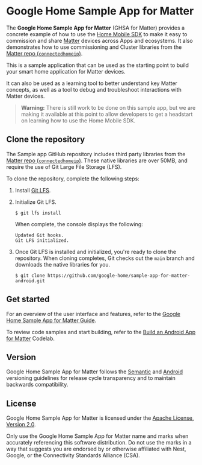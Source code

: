 # Google Home Sample App for Matter

The **Google Home Sample App for Matter** (GHSA for Matter) provides a concrete example of how to
use the [Home Mobile SDK](https://developers.home.google.com/matter/apis/home) to make it
easy to commission and share [Matter](https://developers.home.google.com/matter/overview) devices
across Apps and ecosystems. It also demonstrates how to use commissioning and Cluster libraries
from the
[Matter repo (`connectedhomeip`)](https://github.com/project-chip/connectedhomeip).

This is a sample application that can be used as the starting point to build your
smart home application for Matter devices.

It can also be used as a learning tool to better understand key Matter concepts, as well as a tool
to debug and troubleshoot interactions with Matter devices.

> **Warning:** There is still work to be done on this sample app, but we are making it available
> at this point to allow developers to get a headstart on learning how to use the Home Mobile SDK.

## Clone the repository

The Sample app GitHub repository includes third party libraries from the
[Matter repo (`connectedhomeip`)](https://github.com/project-chip/connectedhomeip).
These native libraries are over 50MB, and require the use of Git Large File
Storage (LFS).

To clone the repository, complete the following steps:

1.  Install [Git LFS](https://git-lfs.github.com/).

2.  Initialize Git LFS.

    ```console
    $ git lfs install
    ```

    When complete, the console displays the following:

    ```console
    Updated Git hooks.
    Git LFS initialized.
    ```

3.  Once Git LFS is installed and initialized, you're ready to clone the
    repository. When cloning completes, Git checks out the `main` branch
    and downloads the native libraries for you.

    ```console
    $ git clone https://github.com/google-home/sample-app-for-matter-android.git
    ```

## Get started

For an overview of the user interface and features, refer to
the [Google Home Sample App for Matter Guide](https://developers.home.google.com/samples/matter-app).

To review code samples and start building, refer to
the [Build an Android App for Matter](https://developers.home.google.com/codelabs/matter-sample-app)
Codelab.

## Version

Google Home Sample App for Matter follows the [Semantic](http://semver.org/)
and [Android](https://developer.android.com/studio/publish/versioning) versioning guidelines for
release cycle transparency and to maintain backwards compatibility.

## License

Google Home Sample App for Matter is licensed under
the [Apache License, Version 2.0](http://www.apache.org/licenses/LICENSE-2.0).

Only use the Google Home Sample App for Matter name and marks when accurately referencing this
software distribution. Do not use the marks in a way that suggests you are endorsed by or otherwise
affiliated with Nest, Google, or the Connectivity Standards Alliance (CSA).
